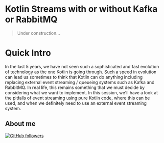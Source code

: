 # Kotlin Streams with or without Kafka or RabbitMQ

> Under construction...

# Quick Intro

In the last 5 years, we have not seen such a sophisticated and fast evolution of technology as the one Kotlin is going
through. Such a speed in evolution can lead us sometimes to think that Kotlin can do anything including replacing
external event streaming / queueing systems such as Kafka and RabbitMQ. In real life, this remains something that we
must decide by considering what we want to implement. In this session, we'll have a look at the pitfalls of event
streaming using pure Kotlin code, where this can be used, and when we definitely need to use an external event streaming
system.

## About me

[![GitHub followers](https://img.shields.io/github/followers/jesperancinha.svg?label=Jesperancinha&style=for-the-badge&logo=github&color=grey "GitHub")](https://github.com/jesperancinha)
